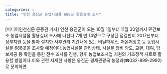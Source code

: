 ```yaml
---
categories: i
title: "인천 옹진군 농업시설물 688곳 활용실태 조사"
---
```

[미디어인천신문 문종권 기자] 인천 옹진군이 오는 10월 1일부터 11월 30일까지 민간보조 농업시설물 활용실태 조사에 나선다.7개 반 14명으로 구성된 점검반이 2017년부터 정부지원 등을 받아 설치한 사후관리 기간내에 있는 비닐하우스, 저온저장고 등 농업시설물 688곳을 조사할 예정이다.농업시설물 관리상태, 시설물 장비 양도, 교환, 대여, 담보제공 등 확인을 통한 전수 조사를 진행, 향후 농업보조사업 지원의 기초정책 자료로 활용할 방침이다.이와 관련 자세한 사항은 옹진군 경제관광국 농정과(☎032-899-2992)로 문의하면